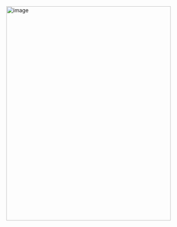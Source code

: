 <img width="432" height="565" alt="image" src="https://github.com/user-attachments/assets/e9dd3551-25e8-489a-a615-f4f14c091537" />
